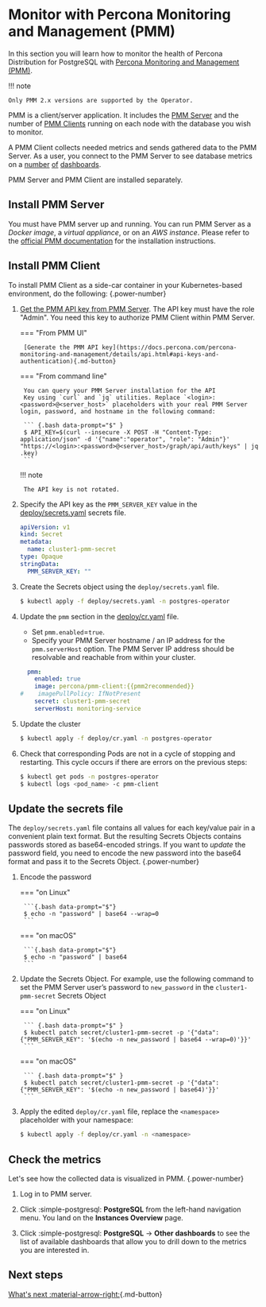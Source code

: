 # Monitor with Percona Monitoring and Management (PMM)

In this section you will learn how to monitor the health of Percona Distribution for PostgreSQL with [Percona Monitoring and Management (PMM)](https://www.percona.com/doc/percona-monitoring-and-management/2.x/setting-up/client/postgresql.html). 
 
!!! note

    Only PMM 2.x versions are supported by the Operator.

PMM is a client/server application. It includes the [PMM Server](https://www.percona.com/doc/percona-monitoring-and-management/2.x/details/architecture.html#pmm-server) and the number of [PMM Clients](https://www.percona.com/doc/percona-monitoring-and-management/2.x/details/architecture.html#pmm-client) running on each node with the
database you wish to monitor. 

A PMM Client collects needed metrics and sends gathered data
to the PMM Server. As a user, you connect to the PMM Server to see database metrics on
a [number](https://www.percona.com/doc/percona-monitoring-and-management/2.x/details/dashboards/dashboard-postgresql-instances-overview.html) [of](https://www.percona.com/doc/percona-monitoring-and-management/2.x/details/dashboards/dashboard-postgresql-instance-summary.html) [dashboards](https://www.percona.com/doc/percona-monitoring-and-management/2.x/details/dashboards/dashboard-postgresql-instances-compare.html).

PMM Server and PMM Client are installed separately.

## Install PMM Server

You must have PMM server up and running. You can run PMM Server as a *Docker image*, a *virtual appliance*, or on an *AWS instance*.
Please refer to the [official PMM documentation](https://www.percona.com/doc/percona-monitoring-and-management/2.x/setting-up/server/index.html)
for the installation instructions.

## Install PMM Client

To install PMM Client as a side-car container in your Kubernetes-based environment, do the following:
{.power-number}

1. [Get the PMM API key from PMM Server](https://docs.percona.com/percona-monitoring-and-management/details/api.html#api-keys-and-authentication). The API key must have the role "Admin". You need this key to authorize PMM Client within PMM Server. 

    === "From PMM UI" 

        [Generate the PMM API key](https://docs.percona.com/percona-monitoring-and-management/details/api.html#api-keys-and-authentication){.md-button} 

    === "From command line"

        You can query your PMM Server installation for the API
        Key using `curl` and `jq` utilities. Replace `<login>:<password>@<server_host>` placeholders with your real PMM Server login, password, and hostname in the following command:
        
        ``` {.bash data-prompt="$" }
        $ API_KEY=$(curl --insecure -X POST -H "Content-Type: application/json" -d '{"name":"operator", "role": "Admin"}' "https://<login>:<password>@<server_host>/graph/api/auth/keys" | jq .key)
        ```

    !!! note

        The API key is not rotated. 

2. Specify the API key as the `PMM_SERVER_KEY` value in the [deploy/secrets.yaml](https://github.com/percona/percona-postgresql-operator/blob/main/deploy/secrets.yaml) secrets file.

    ```yaml
    apiVersion: v1
    kind: Secret
    metadata:
      name: cluster1-pmm-secret
    type: Opaque
    stringData:
      PMM_SERVER_KEY: ""
    ``` 

3. Create the Secrets object using the `deploy/secrets.yaml` file.

    ```{.bash data-prompt="$"}
    $ kubectl apply -f deploy/secrets.yaml -n postgres-operator
    ```

4. Update the `pmm` section in the
    [deploy/cr.yaml](https://github.com/percona/percona-postgresql-operator/blob/master/deploy/cr.yaml) file. 

      * Set `pmm.enabled`=`true`.
      * Specify your PMM Server hostname / an IP address for the `pmm.serverHost` option. The PMM Server IP address should be resolvable and reachable from within your cluster.

     ```yaml
       pmm:
         enabled: true
         image: percona/pmm-client:{{pmm2recommended}}
     #    imagePullPolicy: IfNotPresent
         secret: cluster1-pmm-secret
         serverHost: monitoring-service
     ```
    
5. Update the cluster

    ```{.bash data-prompt="$"}
    $ kubectl apply -f deploy/cr.yaml -n postgres-operator
    ```
        
6. Check that corresponding Pods are not in a cycle of stopping and restarting.
    This cycle occurs if there are errors on the previous steps:

    ``` {.bash data-prompt="$" }
    $ kubectl get pods -n postgres-operator
    $ kubectl logs <pod_name> -c pmm-client
    ```

    
## Update the secrets file

The `deploy/secrets.yaml` file contains all values for each key/value pair in a convenient plain text format. But the resulting Secrets Objects contains passwords stored as base64-encoded strings. If you want to *update* the password field, you need to encode the new password into the base64 format and pass it to the Secrets Object.
{.power-number}

1. Encode the password

    === "on Linux" 

        ```{.bash data-prompt="$"} 
        $ echo -n "password" | base64 --wrap=0
        ``` 

    === "on macOS" 

        ```{.bash data-prompt="$"} 
        $ echo -n "password" | base64
        ```

2. Update the Secrets Object. For example, use the following command to set the PMM Server user’s
        password to `new_password` in the `cluster1-pmm-secret` Secrets Object 

    === "on Linux"

        ``` {.bash data-prompt="$" }
        $ kubectl patch secret/cluster1-pmm-secret -p '{"data":{"PMM_SERVER_KEY": '$(echo -n new_password | base64 --wrap=0)'}}'
        ```

    === "on macOS"

        ``` {.bash data-prompt="$" }
        $ kubectl patch secret/cluster1-pmm-secret -p '{"data":{"PMM_SERVER_KEY": '$(echo -n new_password | base64)'}}'
        ```

3. Apply the edited `deploy/cr.yaml` file, replace the `<namespace>` placeholder with your namespace:

    ``` {.bash data-prompt="$" }
    $ kubectl apply -f deploy/cr.yaml -n <namespace>
    ```

## Check the metrics

Let's see how the collected data is visualized in PMM.
{.power-number}

1. Log in to PMM server.

2. Click :simple-postgresql: **PostgreSQL** from the left-hand navigation menu. You land on the **Instances Overview** page. 

3. Click :simple-postgresql: **PostgreSQL**  →  **Other dashboards** to see the list of available dashboards that allow you to drill down to the metrics you are interested in. 

## Next steps

[What's next :material-arrow-right:](what-next.md){.md-button}
